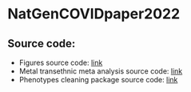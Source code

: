 # NatGenCOVIDpaper2022

## Source code:

* Figures source code: [link](https://github.com/Ancestry/NatGenCOVIDpaper2022/tree/main/figures_main)
* Metal transethnic meta analysis source code: [link](https://github.com/Ancestry/NatGenCOVIDpaper2022/tree/main/metal_transethnic_meta_analysis)
* Phenotypes cleaning package source code: [link](https://github.com/Ancestry/NatGenCOVIDpaper2022/tree/main/clean_pheno_package/phenoreportr)
